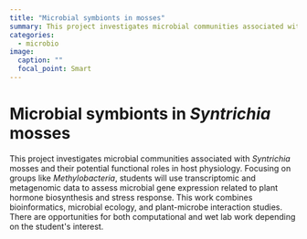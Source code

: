 ```yaml
---
title: "Microbial symbionts in mosses"
summary: This project investigates microbial communities associated with Syntrichia mosses and their potential functional roles in host physiology.
categories:
  - microbio
image:
  caption: ""
  focal_point: Smart
---
```


# Microbial symbionts in *Syntrichia* mosses

This project investigates microbial communities associated with *Syntrichia* mosses and their potential functional roles in host physiology. Focusing on groups like *Methylobacteria*, students will use transcriptomic and metagenomic data to assess microbial gene expression related to plant hormone biosynthesis and stress response. This work combines bioinformatics, microbial ecology, and plant-microbe interaction studies. There are opportunities for both computational and wet lab work depending on the student's interest.
